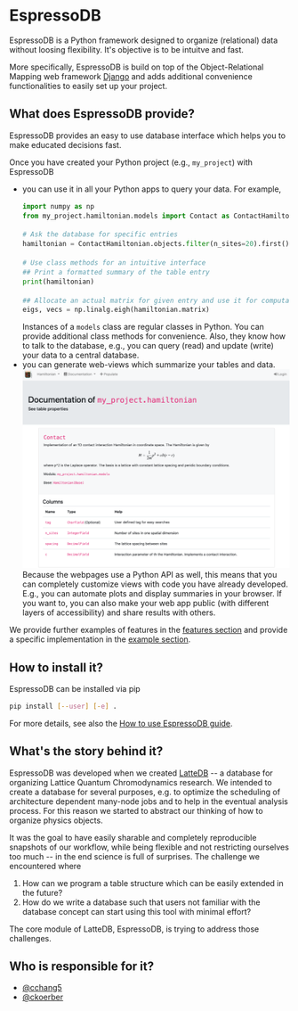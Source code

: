 # EspressoDB

EspressoDB is a Python framework designed to organize (relational) data without loosing flexibility.
It's objective is to be intuitve and fast.

More specifically, EspressoDB is build on top of the Object-Relational Mapping web framework [Django](https://docs.djangoproject.com) and adds additional convenience functionalities to easily set up your project.

## What does EspressoDB provide?

EspressoDB provides an easy to use database interface which helps you to make educated decisions fast.

Once you have created your Python project (e.g., `my_project`) with EspressoDB

* you can use it in all your Python apps to query your data. For example,
    ```python
    import numpy as np
    from my_project.hamiltonian.models import Contact as ContactHamiltonian

    # Ask the database for specific entries
    hamiltonian = ContactHamiltonian.objects.filter(n_sites=20).first()

    # Use class methods for an intuitive interface
    ## Print a formatted summary of the table entry
    print(hamiltonian)

    ## Allocate an actual matrix for given entry and use it for computations
    eigs, vecs = np.linalg.eigh(hamiltonian.matrix)
    ```
    Instances of a `models` class are regular classes in Python.
    You can provide additional class methods for convenience.
    Also, they know how to talk to the database, e.g., you can query (read) and update (write) your data to a central database.
* you can generate web-views which summarize your tables and data.
    ![Docpage example](_static/webview-example.png)
    Because the webpages use a Python API as well, this means that you can completely customize views with code you have already developed.
    E.g., you can automate plots and display summaries in your browser.
    If you want to, you can also make your web app public (with different layers of accessibility) and share results with others.

We provide further examples of features in the [features section](features/index) and provide a specific implementation in the [example section](Example.md).


## How to install it?
EspressoDB can be installed via pip
```bash
pip install [--user] [-e] .
```
For more details, see also the [How to use EspressoDB guide](Usage.md).

## What's the story behind it?

EspressoDB was developed when we created [LatteDB](https://www.github.com/callat-qcd/lattedb) -- a database for organizing Lattice Quantum Chromodynamics research.
We intended to create a database for several purposes, e.g. to optimize the scheduling of architecture dependent many-node jobs and to help in the eventual analysis process.
For this reason we started to abstract our thinking of how to organize physics objects.

It was the goal to have easily sharable and completely reproducible snapshots of our workflow, while being flexible and not restricting ourselves too much -- in the end science is full of surprises.
The challenge we encountered where
1. How can we program a table structure which can be easily extended in the future?
2. How do we write a database such that users not familiar with the database concept can start using this tool with minimal effort?

The core module of LatteDB, EspressoDB, is trying to address those challenges.

## Who is responsible for it?
* [@cchang5](https://github.com/cchang5)
* [@ckoerber](https://github.com/ckoerber)
